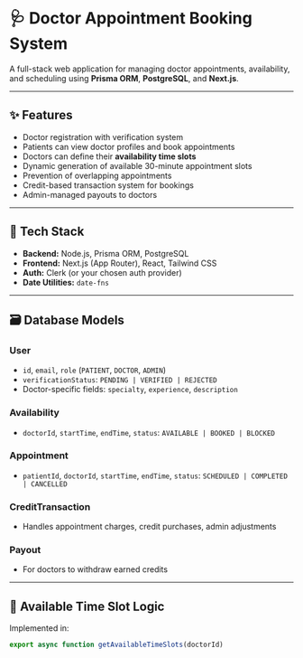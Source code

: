 
# 🩺 Doctor Appointment Booking System

A full-stack web application for managing doctor appointments, availability, and scheduling using **Prisma ORM**, **PostgreSQL**, and **Next.js**.

---

## ✨ Features

- Doctor registration with verification system
- Patients can view doctor profiles and book appointments
- Doctors can define their **availability time slots**
- Dynamic generation of available 30-minute appointment slots
- Prevention of overlapping appointments
- Credit-based transaction system for bookings
- Admin-managed payouts to doctors

---

## 🧱 Tech Stack

- **Backend:** Node.js, Prisma ORM, PostgreSQL
- **Frontend:** Next.js (App Router), React, Tailwind CSS
- **Auth:** Clerk (or your chosen auth provider)
- **Date Utilities:** `date-fns`

---

## 🗃️ Database Models

### User
- `id`, `email`, `role` (`PATIENT`, `DOCTOR`, `ADMIN`)
- `verificationStatus`: `PENDING | VERIFIED | REJECTED`
- Doctor-specific fields: `specialty`, `experience`, `description`

### Availability
- `doctorId`, `startTime`, `endTime`, `status`: `AVAILABLE | BOOKED | BLOCKED`

### Appointment
- `patientId`, `doctorId`, `startTime`, `endTime`, `status`: `SCHEDULED | COMPLETED | CANCELLED`

### CreditTransaction
- Handles appointment charges, credit purchases, admin adjustments

### Payout
- For doctors to withdraw earned credits

---

## 🔁 Available Time Slot Logic

Implemented in:
```ts
export async function getAvailableTimeSlots(doctorId)
